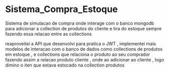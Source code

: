 # Sistema_Compra_Estoque
Sistema de simulacao de compra onde interage com o banco mongodb para adicionar a collection de produtos do cliente e tira do estoque sempre fazendo essa relacao entre as collections 

reaproveitei a API que desenvolvi para pratica o JWT , implementei mais modelos de interacao com o banco de dados como collections de produtos em estoque , e collections que relaciona o produto ao seu comprador fazendo assim a relacao produto cliente , onde ao adicionar ao cliente , logo dimino o iten que estava estocado na collection produtos
